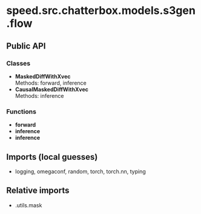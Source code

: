 # speed.src.chatterbox.models.s3gen.flow

## Public API

### Classes
- **MaskedDiffWithXvec**  
  Methods: forward, inference
- **CausalMaskedDiffWithXvec**  
  Methods: inference

### Functions
- **forward**
- **inference**
- **inference**

## Imports (local guesses)
- logging, omegaconf, random, torch, torch.nn, typing

## Relative imports
- .utils.mask